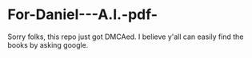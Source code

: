 # For-Daniel---A.I.-pdf-
Sorry folks, this repo just got DMCAed.
I believe y'all can easily find the books by asking google.
